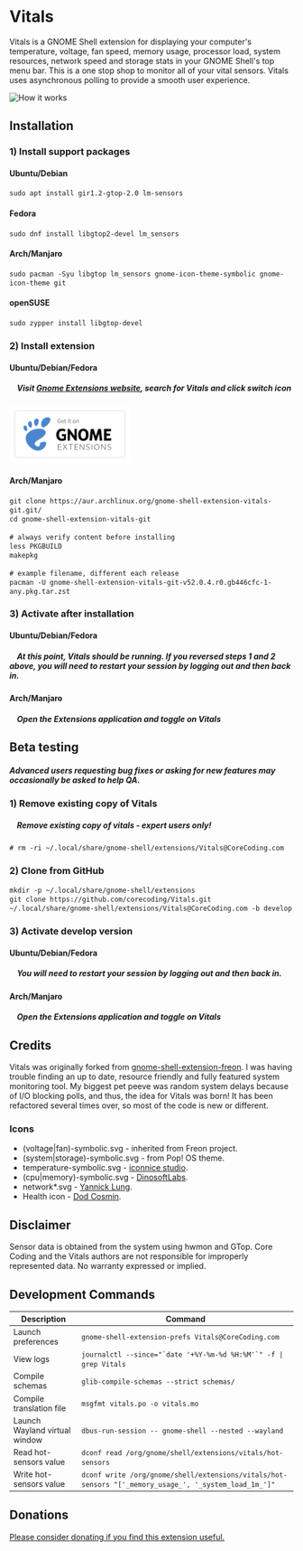 Vitals
====================================

Vitals is a GNOME Shell extension for displaying your computer's temperature, voltage, fan speed, memory usage, processor load, system resources, network speed and storage stats in your GNOME Shell's top menu bar. This is a one stop shop to monitor all of your vital sensors. Vitals uses asynchronous polling to provide a smooth user experience.

![How it works](https://raw.githubusercontent.com/esa1975/hosted-content/master/Vitals%20-%20Change%20Displayed%20Sensors.GIF)

## Installation

### 1) Install support packages

#### Ubuntu/Debian

    sudo apt install gir1.2-gtop-2.0 lm-sensors

#### Fedora

    sudo dnf install libgtop2-devel lm_sensors

#### Arch/Manjaro

    sudo pacman -Syu libgtop lm_sensors gnome-icon-theme-symbolic gnome-icon-theme git

#### openSUSE

    sudo zypper install libgtop-devel

### 2) Install extension

#### Ubuntu/Debian/Fedora

##### &nbsp;&nbsp;&nbsp;&nbsp;Visit [Gnome Extensions website](https://extensions.gnome.org/extension/1460/vitals/), search for Vitals and click switch icon
##### [<img src="https://raw.githubusercontent.com/andyholmes/gnome-shell-extensions-badge/master/get-it-on-ego.svg?sanitize=true" alt="Get it on GNOME Extensions" height="100" align="middle">][gextension]


#### Arch/Manjaro

    git clone https://aur.archlinux.org/gnome-shell-extension-vitals-git.git/
    cd gnome-shell-extension-vitals-git

    # always verify content before installing
    less PKGBUILD
    makepkg

    # example filename, different each release
    pacman -U gnome-shell-extension-vitals-git-v52.0.4.r0.gb446cfc-1-any.pkg.tar.zst

### 3) Activate after installation

#### Ubuntu/Debian/Fedora

##### &nbsp;&nbsp;&nbsp;&nbsp;At this point, Vitals should be running. If you reversed steps 1 and 2 above, you will need to restart your session by logging out and then back in.

#### Arch/Manjaro

##### &nbsp;&nbsp;&nbsp;&nbsp;Open the Extensions application and toggle on Vitals

## Beta testing

##### Advanced users requesting bug fixes or asking for new features may occasionally be asked to help QA.

### 1) Remove existing copy of Vitals

##### &nbsp;&nbsp;&nbsp;&nbsp;Remove existing copy of vitals - expert users only!

    # rm -ri ~/.local/share/gnome-shell/extensions/Vitals@CoreCoding.com

### 2) Clone from GitHub

    mkdir -p ~/.local/share/gnome-shell/extensions
    git clone https://github.com/corecoding/Vitals.git ~/.local/share/gnome-shell/extensions/Vitals@CoreCoding.com -b develop

### 3) Activate develop version

#### Ubuntu/Debian/Fedora

##### &nbsp;&nbsp;&nbsp;&nbsp;You will need to restart your session by logging out and then back in.

#### Arch/Manjaro

##### &nbsp;&nbsp;&nbsp;&nbsp;Open the Extensions application and toggle on Vitals

## Credits
Vitals was originally forked from [gnome-shell-extension-freon](https://github.com/UshakovVasilii/gnome-shell-extension-freon). I was having trouble finding an up to date, resource friendly and fully featured system monitoring tool. My biggest pet peeve was random system delays because of I/O blocking polls, and thus, the idea for Vitals was born! It has been refactored several times over, so most of the code is new or different.

### Icons
* (voltage|fan)-symbolic.svg - inherited from Freon project.
* (system|storage)-symbolic.svg - from Pop! OS theme.
* temperature-symbolic.svg - [iconnice studio](https://www.iconfinder.com/iconnice).
* (cpu|memory)-symbolic.svg - [DinosoftLabs](https://www.iconfinder.com/dinosoftlabs).
* network\*.svg - [Yannick Lung](https://www.iconfinder.com/yanlu).
* Health icon - [Dod Cosmin](https://www.iconfinder.com/icons/458267/cross_doctor_drug_health_healthcare_hospital_icon).

## Disclaimer
Sensor data is obtained from the system using hwmon and GTop. Core Coding and the Vitals authors are not responsible for improperly represented data. No warranty expressed or implied.

## Development Commands

| Description | Command |
| --- | --- |
| Launch preferences | `gnome-shell-extension-prefs Vitals@CoreCoding.com` |
| View logs | ``journalctl --since="`date '+%Y-%m-%d %H:%M'`" -f \| grep Vitals`` |
| Compile schemas | `glib-compile-schemas --strict schemas/` |
| Compile translation file | `msgfmt vitals.po -o vitals.mo` |
| Launch Wayland virtual window | `dbus-run-session -- gnome-shell --nested --wayland` |
| Read hot-sensors value | `dconf read /org/gnome/shell/extensions/vitals/hot-sensors` |
| Write hot-sensors value | `dconf write /org/gnome/shell/extensions/vitals/hot-sensors "['_memory_usage_', '_system_load_1m_']"` |

## Donations
[Please consider donating if you find this extension useful.](https://corecoding.com/donate.php)

[gextension]: https://extensions.gnome.org/extension/1460/vitals/

